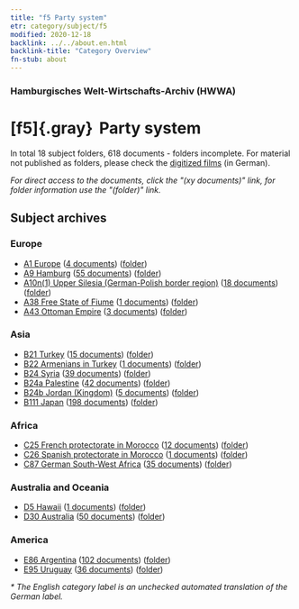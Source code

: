 ```yaml
---
title: "f5 Party system"
etr: category/subject/f5
modified: 2020-12-18
backlink: ../../about.en.html
backlink-title: "Category Overview"
fn-stub: about
---
```


### Hamburgisches Welt-Wirtschafts-Archiv (HWWA)
# [f5]{.gray}&#8201; Party system&#160; 





In total 18 subject folders, 618 documents - folders incomplete.
For material not published as folders, please check the [digitized films](/film/h1_sh) (in German).

_For direct access to the documents, click the "(xy documents)" link, for folder information use the "(folder)" link._

## Subject archives



### Europe

- [A1 Europe](../../../geo/about.en.html#A1) (<a href="https://dfg-viewer.de/show/?tx_dlf[id]=https://pm20.zbw.eu/mets/sh/1408xx/140892/1443xx/144395/public.mets.en.xml" target="_blank">4 documents</a>) ([folder](http://purl.org/pressemappe20/folder/sh/140892,144395))
- [A9 Hamburg](../../../geo/about.en.html#A9) (<a href="https://dfg-viewer.de/show/?tx_dlf[id]=https://pm20.zbw.eu/mets/sh/1409xx/140905/1443xx/144395/public.mets.en.xml" target="_blank">55 documents</a>) ([folder](http://purl.org/pressemappe20/folder/sh/140905,144395))
- [A10n(1) Upper Silesia (German-Polish border region)](../../../geo/about.en.html#A10n(1)) (<a href="https://dfg-viewer.de/show/?tx_dlf[id]=https://pm20.zbw.eu/mets/sh/1409xx/140948/1443xx/144395/public.mets.en.xml" target="_blank">18 documents</a>) ([folder](http://purl.org/pressemappe20/folder/sh/140948,144395))
- [A38 Free State of Fiume](../../../geo/about.en.html#A38) (<a href="https://dfg-viewer.de/show/?tx_dlf[id]=https://pm20.zbw.eu/mets/sh/1410xx/141014/1443xx/144395/public.mets.en.xml" target="_blank">1 documents</a>) ([folder](http://purl.org/pressemappe20/folder/sh/141014,144395))
- [A43 Ottoman Empire](../../../geo/about.en.html#A43) (<a href="https://dfg-viewer.de/show/?tx_dlf[id]=https://pm20.zbw.eu/mets/sh/1410xx/141034/1443xx/144395/public.mets.en.xml" target="_blank">3 documents</a>) ([folder](http://purl.org/pressemappe20/folder/sh/141034,144395))

### Asia

- [B21 Turkey](../../../geo/about.en.html#B21) (<a href="https://dfg-viewer.de/show/?tx_dlf[id]=https://pm20.zbw.eu/mets/sh/1411xx/141111/1443xx/144395/public.mets.en.xml" target="_blank">15 documents</a>) ([folder](http://purl.org/pressemappe20/folder/sh/141111,144395))
- [B22 Armenians in Turkey](../../../geo/about.en.html#B22) (<a href="https://dfg-viewer.de/show/?tx_dlf[id]=https://pm20.zbw.eu/mets/sh/1411xx/141112/1443xx/144395/public.mets.en.xml" target="_blank">1 documents</a>) ([folder](http://purl.org/pressemappe20/folder/sh/141112,144395))
- [B24 Syria](../../../geo/about.en.html#B24) (<a href="https://dfg-viewer.de/show/?tx_dlf[id]=https://pm20.zbw.eu/mets/sh/1411xx/141114/1443xx/144395/public.mets.en.xml" target="_blank">39 documents</a>) ([folder](http://purl.org/pressemappe20/folder/sh/141114,144395))
- [B24a Palestine](../../../geo/about.en.html#B24a) (<a href="https://dfg-viewer.de/show/?tx_dlf[id]=https://pm20.zbw.eu/mets/sh/1411xx/141115/1443xx/144395/public.mets.en.xml" target="_blank">42 documents</a>) ([folder](http://purl.org/pressemappe20/folder/sh/141115,144395))
- [B24b Jordan (Kingdom)](../../../geo/about.en.html#B24b) (<a href="https://dfg-viewer.de/show/?tx_dlf[id]=https://pm20.zbw.eu/mets/sh/1411xx/141116/1443xx/144395/public.mets.en.xml" target="_blank">5 documents</a>) ([folder](http://purl.org/pressemappe20/folder/sh/141116,144395))
- [B111 Japan](../../../geo/about.en.html#B111) (<a href="https://dfg-viewer.de/show/?tx_dlf[id]=https://pm20.zbw.eu/mets/sh/1412xx/141272/1443xx/144395/public.mets.en.xml" target="_blank">198 documents</a>) ([folder](http://purl.org/pressemappe20/folder/sh/141272,144395))

### Africa

- [C25 French protectorate in Morocco](../../../geo/about.en.html#C25) (<a href="https://dfg-viewer.de/show/?tx_dlf[id]=https://pm20.zbw.eu/mets/sh/1413xx/141358/1443xx/144395/public.mets.en.xml" target="_blank">12 documents</a>) ([folder](http://purl.org/pressemappe20/folder/sh/141358,144395))
- [C26 Spanish protectorate in Morocco](../../../geo/about.en.html#C26) (<a href="https://dfg-viewer.de/show/?tx_dlf[id]=https://pm20.zbw.eu/mets/sh/1413xx/141359/1443xx/144395/public.mets.en.xml" target="_blank">1 documents</a>) ([folder](http://purl.org/pressemappe20/folder/sh/141359,144395))
- [C87 German South-West Africa](../../../geo/about.en.html#C87) (<a href="https://dfg-viewer.de/show/?tx_dlf[id]=https://pm20.zbw.eu/mets/sh/1414xx/141450/1443xx/144395/public.mets.en.xml" target="_blank">35 documents</a>) ([folder](http://purl.org/pressemappe20/folder/sh/141450,144395))

### Australia and Oceania

- [D5 Hawaii](../../../geo/about.en.html#D5) (<a href="https://dfg-viewer.de/show/?tx_dlf[id]=https://pm20.zbw.eu/mets/sh/1415xx/141595/1443xx/144395/public.mets.en.xml" target="_blank">1 documents</a>) ([folder](http://purl.org/pressemappe20/folder/sh/141595,144395))
- [D30 Australia](../../../geo/about.en.html#D30) (<a href="https://dfg-viewer.de/show/?tx_dlf[id]=https://pm20.zbw.eu/mets/sh/1416xx/141621/1443xx/144395/public.mets.en.xml" target="_blank">50 documents</a>) ([folder](http://purl.org/pressemappe20/folder/sh/141621,144395))

### America

- [E86 Argentina](../../../geo/about.en.html#E86) (<a href="https://dfg-viewer.de/show/?tx_dlf[id]=https://pm20.zbw.eu/mets/sh/1416xx/141692/1443xx/144395/public.mets.en.xml" target="_blank">102 documents</a>) ([folder](http://purl.org/pressemappe20/folder/sh/141692,144395))
- [E95 Uruguay](../../../geo/about.en.html#E95) (<a href="https://dfg-viewer.de/show/?tx_dlf[id]=https://pm20.zbw.eu/mets/sh/1416xx/141695/1443xx/144395/public.mets.en.xml" target="_blank">36 documents</a>) ([folder](http://purl.org/pressemappe20/folder/sh/141695,144395))


_* The English category label is an unchecked automated translation of the German label._

